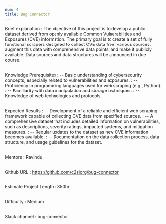 ```yaml
---
num: 4
title: Bug Connector
---
```


Brief explanation 
: The objective of this project is to develop a public dataset derived from openly available Common Vulnerabilities and Exposures (CVE) information. The primary goal is to create a set of fully functional scrapers designed to collect CVE data from various sources, augment this data with comprehensive data points, and make it publicly available.
Data sources and data structures will be announced in due course.
<br><br>

Knowledge Prerequisites
: -- Basic understanding of cybersecurity concepts, especially related to vulnerabilities and exposures.
: -- Proficiency in programming languages used for web scraping (e.g., Python).
: -- Familiarity with data manipulation and storage techniques.
: -- Knowledge of web technologies and protocols.
<br><br>

Expected Results
: -- Development of a reliable and efficient web scraping framework capable of collecting CVE data from specified sources.
: -- A comprehensive dataset that includes detailed information on vulnerabilities, such as descriptions, severity ratings, impacted systems, and mitigation measures.
: -- Regular updates to the dataset as new CVE information becomes available.
: -- Documentation on the data collection process, data structure, and usage guidelines for the dataset.
<br><br>

Mentors
: Ravindu
<br><br>

Github URL
: <https://github.com/c2siorg/bug-connector>
<br><br>

Estimate Project Length
: 350hr
<br><br>

Difficulty
:  Medium
<br><br>

Slack channel
: bug-connector
<br><br>